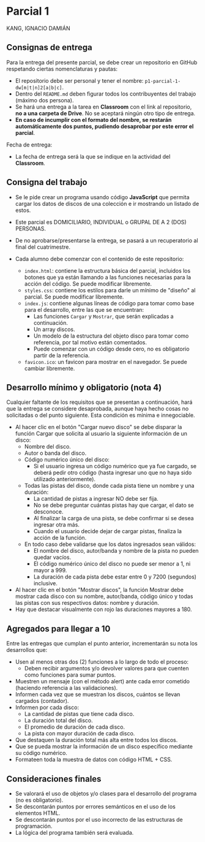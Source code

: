 # Parcial 1

KANG, IGNACIO DAMIÁN

## Consignas de entrega

Para la entrega del presente parcial, se debe crear un repositorio en GitHub respetando ciertas nomenclaturas y pautas:

- El repositorio debe ser personal y tener el nombre: `p1-parcial-1-dw[m|t|n]2[a|b|c]`.
- Dentro del `README.md` deben figurar todos los contribuyentes del trabajo (máximo dos persona).
- Se hará una entrega a la tarea en **Classroom** con el link al repositorio, **no a una carpeta de Drive**. No se aceptará ningún otro tipo de entrega.
- **En caso de incumplir con el formato del nombre, se restarán automáticamente dos puntos, pudiendo desaprobar por este error el parcial**.

Fecha de entrega:

- La fecha de entrega será la que se indique en la actividad del **Classroom**.

## Consigna del trabajo

- Se le pide crear un programa usando código **JavaScript** que permita cargar los datos de discos de una colección e ir mostrando un listado de estos.
- Este parcial es DOMICILIARIO, INDIVIDUAL o GRUPAL DE A 2 (DOS) PERSONAS.
- De no aprobarse/presentarse la entrega, se pasará a un recuperatorio al final del cuatrimestre.
- Cada alumno debe comenzar con el contenido de este repositorio:

  - `index.html`: contiene la estructura básica del parcial, incluidos los botones que ya están llamando a las funciones necesarias para la acción del código. Se puede modificar libremente.
  - `styles.css`: contiene los estilos para darle un mínimo de "diseño" al parcial. Se puede modificar libremente.
  - `index.js`: contiene algunas líneas de código para tomar como base para el desarrollo, entre las que se encuentran:
    - Las funciones `Cargar` y `Mostrar`, que serán explicadas a continuación.
    - Un array discos.
    - Un modelo de la estructura del objeto disco para tomar como referencia, por tal motivo están comentados.
    - Puede comenzar con un código desde cero, no es obligatorio partir de la referencia.
  - `favicon.ico`: un favicon para mostrar en el navegador. Se puede cambiar libremente.

## Desarrollo mínimo y obligatorio (nota 4)

Cualquier faltante de los requisitos que se presentan a continuación, hará que la entrega se considere desaprobada, aunque haya hecho cosas no solicitadas o del punto siguiente. Esta condición es mínima e innegociable.

- Al hacer clic en el botón "Cargar nuevo disco" se debe disparar la función Cargar que solicita al usuario la siguiente información de un disco:
  - Nombre del disco.
  - Autor o banda del disco.
  - Código numérico único del disco:
    - Si el usuario ingresa un código numérico que ya fue cargado, se deberá pedir otro código (hasta ingresar uno que no haya sido utilizado anteriormente).
  - Todas las pistas del disco, donde cada pista tiene un nombre y una duración:
    - La cantidad de pistas a ingresar NO debe ser fija.
    - No se debe preguntar cuántas pistas hay que cargar, el dato se desconoce.
    - Al finalizar la carga de una pista, se debe confirmar si se desea ingresar otra más.
    - Cuando el usuario decide dejar de cargar pistas, finaliza la acción de la función.
  - En todo caso debe validarse que los datos ingresados sean válidos:
    - El nombre del disco, autor/banda y nombre de la pista no pueden quedar vacíos.
    - El código numérico único del disco no puede ser menor a 1, ni mayor a 999.
    - La duración de cada pista debe estar entre 0 y 7200 (segundos) inclusive.
- Al hacer clic en el botón "Mostrar discos", la función Mostrar debe mostrar cada disco con su nombre, autor/banda, código único y todas las pistas con sus respectivos datos: nombre y duración.
- Hay que destacar visualmente con rojo las duraciones mayores a 180.

## Agregados para llegar a 10

Entre las entregas que cumplan el punto anterior, incrementarán su nota los desarrollos que:

- Usen al menos otras dos (2) funciones a lo largo de todo el proceso:
  - Deben recibir argumentos y/o devolver valores para que cuenten como funciones para sumar puntos.
- Muestren un mensaje (con el método alert) ante cada error cometido (haciendo referencia a las validaciones).
- Informen cada vez que se muestran los discos, cuántos se llevan cargados (contador).
- Informen por cada disco:
  - La cantidad de pistas que tiene cada disco.
  - La duración total del disco.
  - El promedio de duración de cada disco.
  - La pista con mayor duración de cada disco.
- Que destaquen la duración total más alta entre todos los discos.
- Que se pueda mostrar la información de un disco específico mediante su código numérico.
- Formateen toda la muestra de datos con código HTML + CSS.

## Consideraciones finales

- Se valorará el uso de objetos y/o clases para el desarrollo del programa (no es obligatorio).
- Se descontarán puntos por errores semánticos en el uso de los elementos HTML.
- Se descontarán puntos por el uso incorrecto de las estructuras de programación.
- La lógica del programa también será evaluada.
